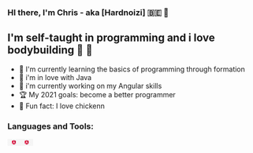 ### HI there, I'm Chris - aka [Hardnoizi] 🇧🇪 💪

## I'm self-taught in programming and i love bodybuilding 💪 🍖
- 📖 I'm currently learning the basics of programming through formation 
- 💯 i'm in love with Java 
- 🧠 i'm currently working on my Angular skills 
- 🏆 My 2021 goals: become a better programmer
- 🐔 Fun fact: I love chickenn

### Languages and Tools:

<img align="left" alt="angular" width="26px" src="https://raw.githubusercontent.com/Chrisdev10/image/main/angular.jpg" />
<img align="left" alt="angular" width="26px" src="https://raw.githubusercontent.com/Chrisdev10/image/main/angular.jpg" />